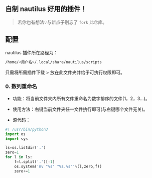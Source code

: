 ## 自制 nautilus 好用的插件！

> 若你也有想法💡与新点子别忘了 `fork` 此仓库。

## 配置

nautilus 插件所在路径为：

```sh
/home/<用户名>/.local/share/nautilus/scripts
```

只需将所需插件下载 > 放在此文件夹并给予可执行权限即可。

### 0. 数列重命名

- 功能：将当前文件夹内所有文件重命名为数字排序的文件(1，2，3...)。

- 使用方法：右键当前文件夹任一文件执行即可(与右键哪个文件无关)。

- 源代码：

```python
#! /usr/bin/python3
import os
import sys

ls=os.listdir('.')
zero=1
for l in ls:
	f=l.split('.')[-1]
	os.system('mv "%s" "%s.%s"'%(l,zero,f))
	zero+=1
```
